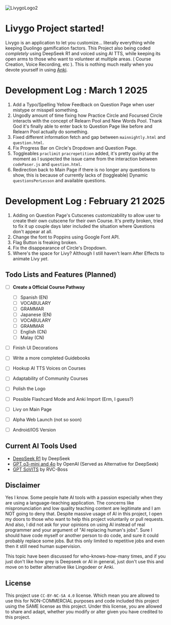 ![LivygoLogo2](https://github.com/user-attachments/assets/41ab90ca-ad91-43f6-968c-accd3fef7047)

# Livygo Project started!

Livygo is an application to let you customize... literally everything while keeping Duolingo gamification factors. This Project also being coded *completely* using DeepSeek R1 and voiced using AI TTS, while keeping its open arms to those who want to volunteer at multiple areas. ( Course Creation, Voice Recording, etc ). This is nothing much really when you devote yourself in using [Anki](https://apps.ankiweb.net/).

# Development Log : March 1 2025

1. Add a Typo/Spelling Yellow Feedback on Question Page when user mistype or misspell something.
2. Ungodly amount of time fixing how Practice Circle and Focursed Circle interacts with the concept of Relearn Pool and New Words Pool. Thank God it's finally able to enter back to Question Page like before and Relearn Pool actually do something.
3. Fixed different information fetch and gap between `mainnightly.html` and `question.html`.
4. Fix Progress Bar on Circle's Dropdown and Question Page.
5. Toggleables `praclimit` `pracrepetition` added, it's pretty quirky at the moment as I suspected the issue came from the interaction between `codePaser.js` and `question.html`.
6. Redirection back to Main Page if there is no longer any questions to show, this is because of currently lacks of (toggleable) Dynamic `questionsPerLesson` and available questions.

# Development Log : February 21 2025

1. Adding on Question Page's Cutscenes customizability to allow user to create their own cutscene for their own Course. It's pretty broken, tried to fix it up couple days later included the situation where Questions don't appear at all.
2. Change the font to Poppins using Google Font API.
3. Flag Button is freaking broken.
4. Fix the disappearance of Circle's Dropdown.
5. Where's the space for Livy? Although I still haven't learn After Effects to animate Livy *yet*.

## Todo Lists and Features (Planned)

- [ ] **Create a Official Course Pathway**

  - [ ]  Spanish (EN)
    - [ ] VOCABULARY
    - [ ] GRAMMAR
  - [ ]  Japanese (EN)
    - [ ] VOCABULARY
    - [ ] GRAMMAR 
  - [ ]  English (CN)
  - [ ]  Malay (CN)

- [ ] Finish UI Decorations
- [ ] Write a more completed Guidebooks
- [ ] Hookup AI TTS Voices on Courses
- [ ] Adaptability of Community Courses
- [ ] Polish the Logo
- [ ] Possible Flashcard Mode and Anki Import (Erm, I guess?)
- [ ] Livy on Main Page
- [ ] Alpha Web Launch (not so soon)
- [ ] Android/IOS Version

## Current AI Tools Used

- [DeepSeek R1](https://www.deepseek.com/) by DeepSeek
- [GPT o3-mini and 4o](https://chatgpt.com/) by OpenAI (Served as Alternative for DeepSeek)
- [GPT SoVITS](https://github.com/RVC-Boss/GPT-SoVITS) by RVC-Boss

## Disclaimer 

Yes I know. Some people hate AI tools with a passion especially when they are using a language-teaching application. The concerns like mispronunciation and low quality teaching content are legitimate and I am NOT going to deny that. Despite massive usage of AI in this project, I open my doors to those who want to help this project voluntarily or pull requests. And also, I did not ask for your opinions on using AI instead of real programmer and your argument of "AI replacing human's jobs". Sure I should have code myself or another person to do code, and sure it could probably replace some jobs. But this only limited to repetitive jobs and even then it still need human supervision.

This topic have been discussed for who-knows-how-many times, and if you just don't like how grey is Deepseek or AI in general, just don't use this and move on to better alternative like Lingodeer or Anki.

## License

This project use `CC-BY-NC-SA 4.0` license. Which mean you are allowed to use this for NON-COMMERCIAL purposes and code included this project using the SAME license as this project. Under this license, you are allowed to share and adapt, whether you modify or alter given you have credited to this project.
